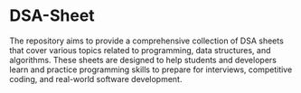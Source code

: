 # DSA-Sheet
The repository aims to provide a comprehensive collection of DSA sheets that cover various topics related to programming, data structures, and algorithms. These sheets are designed to help students and developers learn and practice programming skills to prepare for interviews, competitive coding, and real-world software development.
